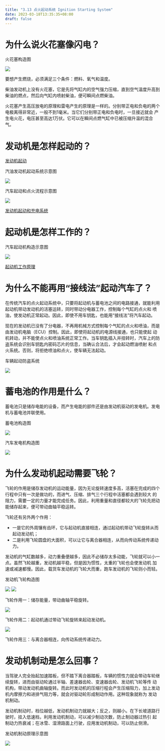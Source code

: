 ```yaml
---
title: "3.13 点火起动系统 Ignition Starting System"
date: 2023-03-18T13:35:35+08:00
draft: false
---
```


# 为什么说火花塞像闪电？

火花塞构造图

![](https://res.weread.qq.com/wrepub/epub_26688761_134)

要想产生燃烧，必须满足三个条件：燃料、氧气和温度。

柴油发动机上没有火花塞，它是先将气缸内的空气强力压缩，直到空气温度升高到柴油的燃点，然后向气缸内喷射柴油，便可瞬间点燃柴油。

火花塞产生高压放电的原理和雷电产生的原理是一样的。分别带正电和负电的两个电极离得非常近，一般不到1毫米。当它们分别带正电和负电时，一旦接近就会
产生电火花，电压甚至高达1万伏。它可以在瞬间点燃气缸中已被压缩升温的混合气。

# 发动机是怎样起动的？

[发动机起动](http://v.youku.com/v_show/id_XMTY5MDcwNjc4OA==.html)

汽油发动机起动系统示意图

![](https://res.weread.qq.com/wrepub/epub_26688761_136)

汽车起动和点火流程示意图

![](https://res.weread.qq.com/wrepub/epub_26688761_137)

[发动机起动和充电系统](http://v.youku.com/v_show/id_XMzUyMDkzODQyOA==.html?spm=a2h3j.8428770.3416059.1)

# 起动机是怎样工作的？

汽车起动机构造示意图

![](https://res.weread.qq.com/wrepub/epub_26688761_139)

[起动机工作原理](http://v.youku.com/v_show/id_XMzUyMDkzODk4OA==.html?spm=a2h3j.8428770.3416059.1)

# 为什么不能再用“接线法”起动汽车了？

在传统汽车的点火起动系统中，只要将起动机与蓄电池之间的电路接通，就能利用起动机带动发动机的活塞运转，同时带动分电器工作，控制每个气缸的点火和
喷油，使发动机正常起动。因此，即使不用车钥匙，也能用“接线法”将汽车起动。

现在的发动机已没有了分电器，不再用机械方式控制每个气缸的点火和喷油，而是由发动机电脑（ECU）控制。因此，即使将起动机的电源线接通，也只能使起
动机转动，并不能使点火和喷油系统正常工作。当车钥匙插入并扭转时，汽车上的防盗系统会识别车钥匙内密码芯片的信息，当确认合法后，才会起动燃油喷射
和点火系统。否则，将拒绝喷油和点火，使车辆无法起动。

车辆起动防盗系统

![](https://res.weread.qq.com/wrepub/epub_26688761_141)

# 蓄电池的作用是什么？

蓄电池只是储存电能的设备，而产生电能的部件还是由发动机驱动的发电机。发电机与蓄电池并联使用。

蓄电池构造图

![](https://res.weread.qq.com/wrepub/epub_26688761_142)

汽车发电机构造图

![](https://res.weread.qq.com/wrepub/epub_26688761_143)

# 为什么发动机起动需要飞轮？

飞轮的作用是储存发动机的运动能量，因为无论旋转速度多高，活塞在完成的四个行程中只有一次是做功的，而进气、压缩、排气三个行程中活塞都会遇到较大
的阻力，需要一定的力量才能完成任务。因此，利用重量和直径都较大的飞轮先把动能储存起来，便可带动曲轴平稳运转。

飞轮还有另外两个作用：

- 一是它的外周镶有齿环，它与起动机直接相连，通过起动机带动飞轮旋转从而起动发动机；
- 二是利用飞轮圆盘的大面积，可以让它与离合器相连，从而向传动系统传递动力。

发动机的气缸数越多，动力重叠便越多，因此不必储存太多动能，飞轮就可以小一点。虽然飞轮越重，发动机越平稳，但是因为惯性，太重的飞轮也会使发动机
加速或减速都慢。因此，载货车发动机的飞轮大而重，跑车发动机的飞轮则小而轻。

发动机飞轮构造图

![](https://res.weread.qq.com/wrepub/epub_26688761_144)
![](https://res.weread.qq.com/wrepub/epub_26688761_145)


飞轮作用一：储存能量，带动曲轴平稳旋转。

![](https://res.weread.qq.com/wrepub/epub_26688761_146)

飞轮作用二：起动机通过带动飞轮旋转来起动发动机。

![](https://res.weread.qq.com/wrepub/epub_26688761_147)

飞轮作用三：与离合器相连，向传动系统传递动力。

# 发动机制动是怎么回事？

当驾驶人完全抬起加速踏板，但不踏下离合器踏板，车辆的惯性力就会带动车轮继续旋转，进而由驱动轮通过半轴、差速器齿轮、变速器齿轮、发动机飞轮等传
动机构，带动发动机曲轴旋转。而此时发动机的压缩行程会产生压缩阻力，加上发动机内摩擦力和进排气阻力等，就会对驱动轮形成制动作用。这种现象就称为
发动机制动。

发动机制动时，档位越低，发动机制动力就越大；反之，则越小。在下长坡道路行驶时，挂入低速档，利用发动机制动，可以减少制动次数，防止制动器过热引
起制动力热衰减；在冰雪、湿滑路面上行驶，应用发动机制动，可以防止侧滑。

发动机制动原理示意图

![](https://res.weread.qq.com/wrepub/epub_26688761_148)
